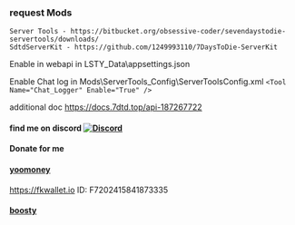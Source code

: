 ### request Mods
    Server Tools - https://bitbucket.org/obsessive-coder/sevendaystodie-servertools/downloads/
    SdtdServerKit - https://github.com/1249993110/7DaysToDie-ServerKit
Enable in webapi in LSTY_Data\appsettings.json

Enable Chat log in Mods\ServerTools_Config\ServerToolsConfig.xml
    ```<Tool Name="Chat_Logger" Enable="True" />```

additional doc https://docs.7dtd.top/api-187267722



#### find me on discord [![Discord](https://discordapp.com/api/guilds/626106205122592769/widget.png?style=shield)](https://discord.gg/qYmBmDR)
#### Donate for me
#### [yoomoney](https://yoomoney.ru/to/4100116619431314)
https://fkwallet.io  ID: F7202415841873335
#### [boosty](https://boosty.to/_illidan_)
